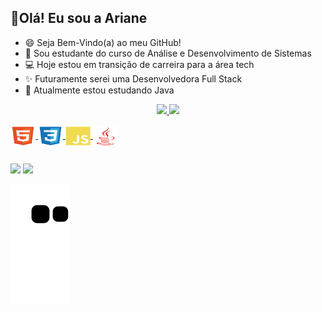 ## 👋Olá! Eu sou a Ariane

- 😄 Seja Bem-Vindo(a) ao meu GitHub!
- 👩 Sou estudante do curso de Análise e Desenvolvimento de Sistemas
- 💻 Hoje estou em transição de carreira para a área tech
- ✨ Futuramente serei uma Desenvolvedora Full Stack
- 📖 Atualmente estou estudando Java


<div align="center">
  <a href="https://github.com/ArianeMafra">
  <img height="180em" src="https://github-readme-stats.vercel.app/api?username=ArianeMafra&show_icons=true&theme=dracula&include_all_commits=true&count_private=true"/>
  <img height="180em" src="https://github-readme-stats.vercel.app/api/top-langs/?username=ArianeMafra&layout=compact&langs_count=7&theme=dracula"/>
</div>
<div style="display: inline_block"><br>
  <img align="center" alt="HTML" height="30" width="40" src="https://raw.githubusercontent.com/devicons/devicon/master/icons/html5/html5-original.svg">
  <img align="center" alt="CSS" height="30" width="40" src="https://raw.githubusercontent.com/devicons/devicon/master/icons/css3/css3-original.svg">
  <img align="center" alt="Js" height="30" width="40" src="https://raw.githubusercontent.com/devicons/devicon/master/icons/javascript/javascript-plain.svg">
  <img align="center" alt="Java" height="30" width="40" src="https://raw.githubusercontent.com/devicons/devicon/master/icons/java/java-plain.svg">
 
</div>
  
  ##
 
<div> 
  <a href = "mailto:arianecristinamafra@gmail.com"><img src="https://img.shields.io/badge/-Gmail-%23333?style=for-the-badge&logo=gmail&logoColor=white" target="_blank"></a>
  <a href="https://www.linkedin.com/in/arianemafra/" target="_blank"><img src="https://img.shields.io/badge/-LinkedIn-%230077B5?style=for-the-badge&logo=linkedin&logoColor=white" target="_blank"></a> 
 
  ![Snake animation](https://github.com/ArianeMafra/ArianeMafra/blob/output/github-contribution-grid-snake.svg)
 
</div>

